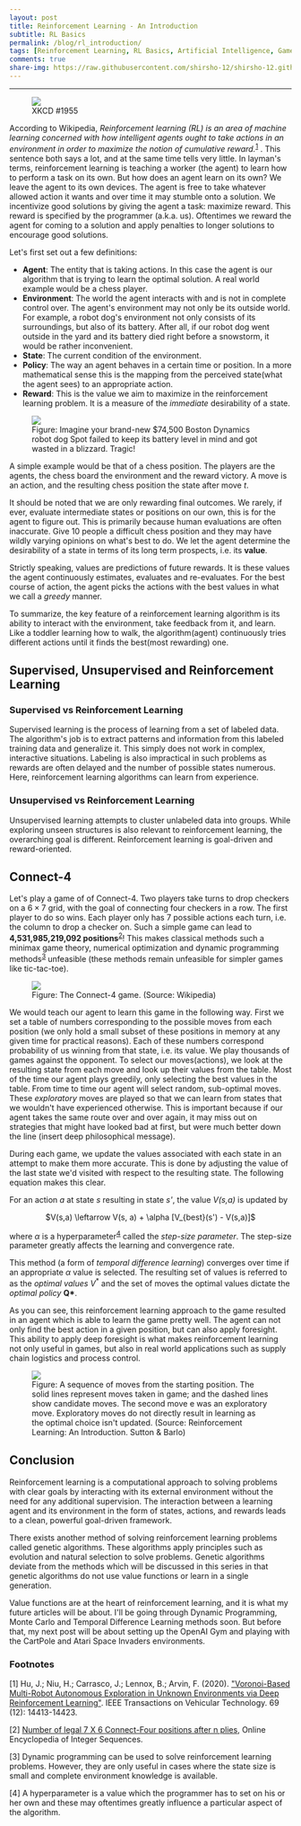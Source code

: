 ```yaml
---
layout: post
title: Reinforcement Learning - An Introduction
subtitle: RL Basics
permalink: /blog/rl_introduction/
tags: [Reinforcement Learning, RL Basics, Artificial Intelligence, Games and AI]
comments: true
share-img: https://raw.githubusercontent.com/shirsho-12/shirsho-12.github.io/master/src/assets/img/rl/rl_theme.png
---
```


---

<meta property="og:image" content="https://raw.githubusercontent.com/shirsho-12/shirsho-12.github.io/master/src/assets/img/rl/rl_theme.png" />
<meta property="og:url" content="https://shirsho-12.github.io" />
<meta property="og:description" content="An Introduction to Reinforcement Learning">

<figure>
    <img src="https://raw.githubusercontent.com/shirsho-12/shirsho-12.github.io/master/src/assets/img/rl/xkcd_robot.png" desc="https://xkcd.com/1955/">
    <figcaption>XKCD #1955</figcaption>
</figure>

According to Wikipedia, _Reinforcement learning (RL) is an area of machine learning concerned with how intelligent agents ought to take actions in an environment in order to maximize the notion of cumulative reward._<sup>[1](#myfootnote1)</sup> . This sentence both says a lot, and at the same time tells very little. In layman's terms, reinforcement learning is teaching a worker (the agent) to learn how to perform a task on its own. But how does an agent learn on its own? We leave the agent to its own devices. The agent is free to take whatever allowed action it wants and over time it may stumble onto a solution. We incentivize good solutions by giving the agent a task: maximize reward. This reward is specified by the programmer (a.k.a. us). Oftentimes we reward the agent for coming to a solution and apply penalties to longer solutions to encourage good solutions.

Let's first set out a few definitions:

- **Agent**: The entity that is taking actions. In this case the agent is our algorithm that is trying to learn the optimal solution. A real world example would be a chess player.
- **Environment**: The world the agent interacts with and is not in complete control over. The agent's environment may not only be its outside world. For example, a robot dog's environment not only consists of its surroundings, but also of its battery. After all, if our robot dog went outside in the yard and its battery died right before a snowstorm, it would be rather inconvenient.
- **State**: The current condition of the environment.
- **Policy**: The way an agent behaves in a certain time or position. In a more mathematical sense this is the mapping from the perceived state(what the agent sees) to an appropriate action.
- **Reward**: This is the value we aim to maximize in the reinforcement learning problem. It is a measure of the _immediate_ desirability of a state.

<figure>
    <img src="https://raw.githubusercontent.com/shirsho-12/shirsho-12.github.io/master/src/assets/img/rl/Spot_the_dog.jpg" desc="Spot the Dog">
    <figcaption padding-bottom=25px>Figure: Imagine your brand-new $74,500 Boston Dynamics robot dog Spot failed to keep its battery level in mind and got wasted in a blizzard. Tragic! </figcaption>
</figure>

A simple example would be that of a chess position. The players are the agents, the chess board the environment and the reward victory. A move is an action, and the resulting chess position the state after move _t_.

It should be noted that we are only rewarding final outcomes. We rarely, if ever, evaluate intermediate states or positions on our own, this is for the agent to figure out. This is primarily because human evaluations are often inaccurate. Give 10 people a difficult chess position and they may have wildly varying opinions on what's best to do. We let the agent determine the desirability of a state in terms of its long term prospects, i.e. its **value**.

Strictly speaking, values are predictions of future rewards. It is these values the agent continuously estimates, evaluates and re-evaluates. For the best course of action, the agent picks the actions with the best values in what we call a _greedy_ manner.

To summarize, the key feature of a reinforcement learning algorithm is its ability to interact with the environment, take feedback from it, and learn. Like a toddler learning how to walk, the algorithm(agent) continuously tries different actions until it finds the best(most rewarding) one.

## Supervised, Unsupervised and Reinforcement Learning

### Supervised vs Reinforcement Learning

Supervised learning is the process of learning from a set of labeled data. The algorithm's job is to extract patterns and information from this labeled training data and generalize it. This simply does not work in complex, interactive situations. Labeling is also impractical in such problems as rewards are often delayed and the number of possible states numerous. Here, reinforcement learning algorithms can learn from experience.

### Unsupervised vs Reinforcement Learning

Unsupervised learning attempts to cluster unlabeled data into groups. While exploring unseen structures is also relevant to reinforcement learning, the overarching goal is different. Reinforcement learning is goal-driven and reward-oriented.

## Connect-4

Let's play a game of of Connect-4. Two players take turns to drop checkers on a $6\times 7$ grid, with the goal of connecting four checkers in a row. The first player to do so wins. Each player only has 7 possible actions each turn, i.e. the column to drop a checker on. Such a simple game can lead to **4,531,985,219,092 positions**<sup>[2](#myfootnote2)</sup>! This makes classical methods such a minimax game theory, numerical optimization and dynamic programming methods<sup>[3](#myfootnote3)</sup> unfeasible (these methods remain unfeasible for simpler games like tic-tac-toe).

<figure>
    <img src="https://raw.githubusercontent.com/shirsho-12/shirsho-12.github.io/master/src/assets/img/rl/Connect_Four.gif" desc="Connect-4">
    <figcaption padding-bottom=25px>Figure: The Connect-4 game. (Source: Wikipedia) </figcaption>
</figure>

We would teach our agent to learn this game in the following way. First we set a table of numbers corresponding to the possible moves from each position (we only hold a small subset of these positions in memory at any given time for practical reasons). Each of these numbers correspond probability of us winning from that state, i.e. its value. We play thousands of games against the opponent. To select our moves(actions), we look at the resulting state from each move and look up their values from the table. Most of the time our agent plays greedily, only selecting the best values in the table. From time to time our agent will select random, sub-optimal moves. These _exploratory_ moves are played so that we can learn from states that we wouldn't have experienced otherwise. This is important because if our agent takes the same route over and over again, it may miss out on strategies that might have looked bad at first, but were much better down the line (insert deep philosophical message).

During each game, we update the values associated with each state in an attempt to make them more accurate. This is done by adjusting the value of the last state we'd visited with respect to the resulting state. The following equation makes this clear.

For an action _a_ at state _s_ resulting in state _s'_, the value _V(s,a)_ is updated by

<center>
$V(s,a) \leftarrow V(s, a) + \alpha [V_{best}(s') - V(s,a)]$
</center>

where $\alpha$ is a hyperparameter<sup>[4](#myfootnote4)</sup> called the _step-size parameter_. The step-size parameter greatly affects the learning and convergence rate.

This method (a form of _temporal difference learning_) converges over time if an appropriate $\alpha$ value is selected. The resulting set of values is referred to as the _optimal values_ $V^*$ and the set of moves the optimal values dictate the _optimal policy_ **Q\***.

As you can see, this reinforcement learning approach to the game resulted in an agent which is able to learn the game pretty well. The agent can not only find the best action in a given position, but can also apply foresight. This ability to apply deep foresight is what makes reinforcement learning not only useful in games, but also in real world applications such as supply chain logistics and process control.

<figure>
    <img src="https://raw.githubusercontent.com/shirsho-12/shirsho-12.github.io/master/src/assets/img/rl/backup_diag_connect_4.png" desc="Backup Digram: Connect 4">
    <figcaption padding-bottom=25px>Figure: A sequence of moves from the starting position. The solid lines represent moves taken in game; and the dashed lines show candidate moves. The second move e was an exploratory move. Exploratory moves do not directly result in learning as the optimal choice isn't updated.  (Source: Reinforcement Learning: An Introduction. Sutton & Barlo) </figcaption>
</figure>

## Conclusion

Reinforcement learning is a computational approach to solving problems with clear goals by interacting with its external environment without the need for any additional supervision. The interaction between a learning agent and its environment in the form of states, actions, and rewards leads to a clean, powerful goal-driven framework.

There exists another method of solving reinforcement learning problems called genetic algorithms. These algorithms apply principles such as evolution and natural selection to solve problems. Genetic algorithms deviate from the methods which will be discussed in this series in that genetic algorithms do not use value functions or learn in a single generation.

Value functions are at the heart of reinforcement learning, and it is what my future articles will be about. I'll be going through Dynamic Programming, Monte Carlo and Temporal Difference Learning methods soon. But before that, my next post will be about setting up the OpenAI Gym and playing with the CartPole and Atari Space Invaders environments.

### Footnotes

<a name="myfootnote1">[1]</a> Hu, J.; Niu, H.; Carrasco, J.; Lennox, B.; Arvin, F. (2020). ["Voronoi-Based Multi-Robot Autonomous Exploration in Unknown Environments via Deep Reinforcement Learning"](https://ieeexplore.ieee.org/abstract/document/9244647). IEEE Transactions on Vehicular Technology. 69 (12): 14413-14423.

<a name="myfootnote2">[2]</a> [Number of legal 7 X 6 Connect-Four positions after n plies](https://oeis.org/A212693), Online Encyclopedia of Integer Sequences.

<a name="myfootnote3">[3]</a> Dynamic programming can be used to solve reinforcement learning problems. However, they are only useful in cases where the state size is small and complete environment knowledge is available.

<a name="myfootnote4">[4]</a> A hyperparameter is a value which the programmer has to set on his or her own and these may oftentimes greatly influence a particular aspect of the algorithm.
